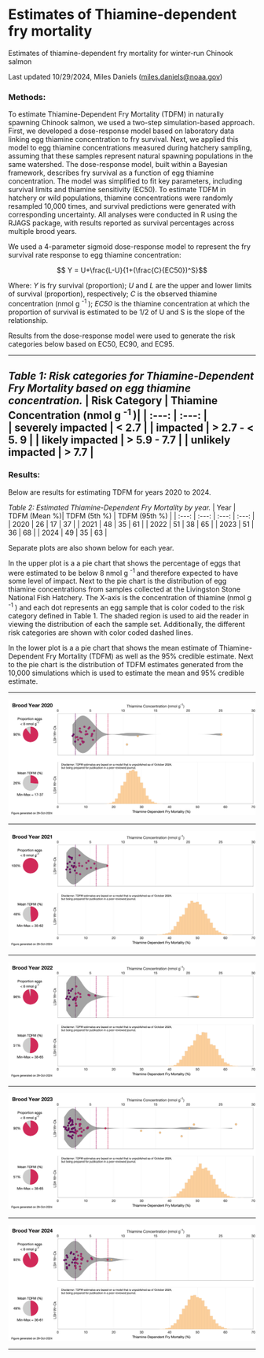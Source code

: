 # Estimates of Thiamine-dependent fry mortality
Estimates of thiamine-dependent fry mortality for winter-run Chinook salmon

Last updated 10/29/2024, Miles Daniels (miles.daniels@noaa.gov)

### Methods: 
To estimate Thiamine-Dependent Fry Mortality (TDFM) in naturally spawning Chinook salmon, we used a two-step simulation-based approach. First, we developed a dose-response model based on laboratory data linking egg thiamine concentration to fry survival. Next, we applied this model to egg thiamine concentrations measured during hatchery sampling, assuming that these samples represent natural spawning populations in the same watershed. The dose-response model, built within a Bayesian framework, describes fry survival as a function of egg thiamine concentration. The model was simplified to fit key parameters, including survival limits and thiamine sensitivity (EC50). To estimate TDFM in hatchery or wild populations, thiamine concentrations were randomly resampled 10,000 times, and survival predictions were generated with corresponding uncertainty. All analyses were conducted in R using the RJAGS package, with results reported as survival percentages across multiple brood years.

We used a 4-parameter sigmoid dose-response model to represent the fry survival rate response to egg thiamine concentration:

 $$ Y = U+\frac{L-U}{1+(\frac{C}{EC50})^S}$$
 
Where: _Y_ is fry survival (proportion); _U_ and _L_ are the upper and lower limits of survival (proportion), respectively; _C_ is the observed thiamine concentration (nmol g <sup> -1 </sup>); _EC50_ is the thiamine concentration at which the proportion of survival is estimated to be 1/2 of U and S is the slope of the relationship.

Results from the dose-response model were used to generate the risk categories below based on EC50, EC90, and EC95. 

---

_Table 1: Risk categories for Thiamine-Dependent Fry Mortality based on egg thiamine concentration._
| Risk Category  | Thiamine Concentration (nmol g 	<sup> -1 </sup> )|
|  :---:       |     :---:      |       
| severely impacted | < 2.7 |
| impacted  | > 2.7 - < 5. 9  |
| likely impacted  | > 5.9 - 7.7  |
| unlikely impacted  | > 7.7  |
---

### Results:

Below are results for estimating TDFM for years 2020 to 2024.  

_Table 2: Estimated Thiamine-Dependent Fry Mortality by year._
| Year  | TDFM (Mean %)| TDFM (5th %) | TDFM (95th %) |
|  :---:  |  :---: |    :---:   |  :---: |       
| 2020 | 26 | 17 | 37 |
| 2021 | 48 | 35 | 61 |
| 2022 | 51 | 38 | 65 |
| 2023 | 51 | 36 | 68 |
| 2024 | 49 | 35 | 63 |

Separate plots are also shown below for each year.

In the upper plot is a a pie chart that shows the percentage of eggs that were estimated to be below 8 nmol g <sup> -1 </sup> and therefore expected to have some level of impact. Next to the pie chart is the distribution of egg thiamine concentrations from samples collected at the Livingston Stone National Fish Hatchery. The X-axis is the concentration of thiamine (nmol g <sup> -1 </sup>) and each dot represents an egg sample that is color coded to the risk category defined in Table 1. The shaded region is used to aid the reader in viewing the distribution of each the sample set. Additionally, the different risk categories are shown with color coded dashed lines.

In the lower plot is a a pie chart that shows the mean estimate of Thiamine-Dependent Fry Mortality (TDFM) as well as the 95% credible estimate. Next to the pie chart is the distribution of TDFM estimates generated from the 10,000 simulations which is used to estimate the mean and 95% credible estimate. 

---

![plot](WR_TDFM_2020.png)

---

![plot](WR_TDFM_2021.png)

---

![plot](WR_TDFM_2022.png)

---

![plot](WR_TDFM_2023.png)

---

![plot](WR_TDFM_2024.png)

---


